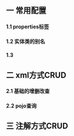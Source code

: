 ## 一 常用配置

#### 1.1 properties标签

#### 1.2 实体类的别名

#### 1.3 


## 二 xml方式CRUD

#### 2.1 基础的增删改查

#### 2.2 pojo查询




## 三 注解方式CRUD



